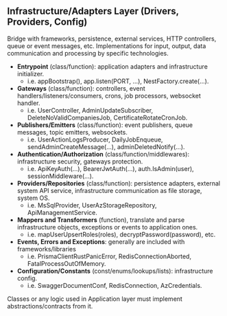 ## Infrastructure/Adapters Layer (Drivers, Providers, Config)

Bridge with frameworks, persistence, external services,
HTTP controllers, queue or event messages, etc.
Implementations for input, output, data communication
and processing by specific technologies.

-   **Entrypoint** (class/function): application adapters and infrastructure initializer.
    -   i.e. appBootstrap(), app.listen(PORT, ...), NestFactory.create(...).
-   **Gateways** (class/function): controllers, event handlers/listeners/consumers, crons, job processors, websocket handler.
    -   i.e. UserController, AdminUpdateSubscriber, DeleteNoValidCompaniesJob, CertificateRotateCronJob.
-   **Publishers/Emitters** (class/function): event publishers, queue messages, topic emitters, websockets.
    -   i.e. UserActionLogsProducer, DailyJobEnqueue, sendAdminCreateMessage(...), adminDeletedNotify(...).
-   **Authentication/Authorization** (class/function/middlewares): infrastructure security, gateways protection.
    -   i.e. ApiKeyAuth(...), BearerJwtAuth(...), auth.IsAdmin(user), sessionMiddleware(...).
-   **Providers/Repositories** (class/function): persistence adapters, external system API service, infrastructure communication as file storage, system OS.
    -   i.e. MsSqlProvider, UserAzStorageRepository, ApiManagementService.
-   **Mappers and Transformers** (function), translate and parse infrastructure objects, exceptions or events to application ones.
    -   i.e. mapUserUpsertRoles(roles), decryptPassword(password), etc.
-   **Events, Errors and Exceptions**: generally are included with frameworks/libraries
    -   i.e. PrismaClientRustPanicError, RedisConnectionAborted, FatalProcessOutOfMemory.
-   **Configuration/Constants** (const/enums/lookups/lists): infrastructure config.
    -   i.e. SwaggerDocumentConf, RedisConnection, AzCredentials.

Classes or any logic used in Application layer must
implement abstractions/contracts from it.

